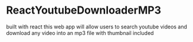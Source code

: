 # ReactYoutubeDownloaderMP3

built with react this web app will allow users to search youtube videos 
and download any video into an mp3 file with thumbnail included
